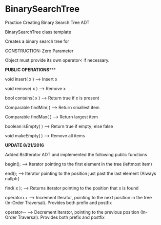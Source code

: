# BinarySearchTree

Practice Creating Binary Search Tree ADT

BinarySearchTree class template

Creates a binary search tree for <Object>

CONSTRUCTION: Zero Parameter

Object must provide its own operator< if necessary.

******************PUBLIC OPERATIONS*********************

void insert( x )       --> Insert x

void remove( x )       --> Remove x

bool contains( x )     --> Return true if x is present

Comparable findMin( )  --> Return smallest item

Comparable findMax( )  --> Return largest item

boolean isEmpty( )     --> Return true if empty; else false

void makeEmpty( )      --> Remove all items


******************UPDATE 8/21/2016******************

Added BstIterator ADT and implemented the following public functions

begin(); --> Iterator pointing to the first element in the tree (leftmost item)

end(); --> Iterator pointing to the position just past the last element (Always nullptr)

find( x ); --> Returns iterator pointing to the position that x is found

operator++ --> Increment Iterator, pointing to the next position in the tree (In-Order Traversal). Provides both prefix and postfix

operator-- --> Decrement Iterator, pointing to the previous position (In-Order Traversal). Provides both prefix and postfix
